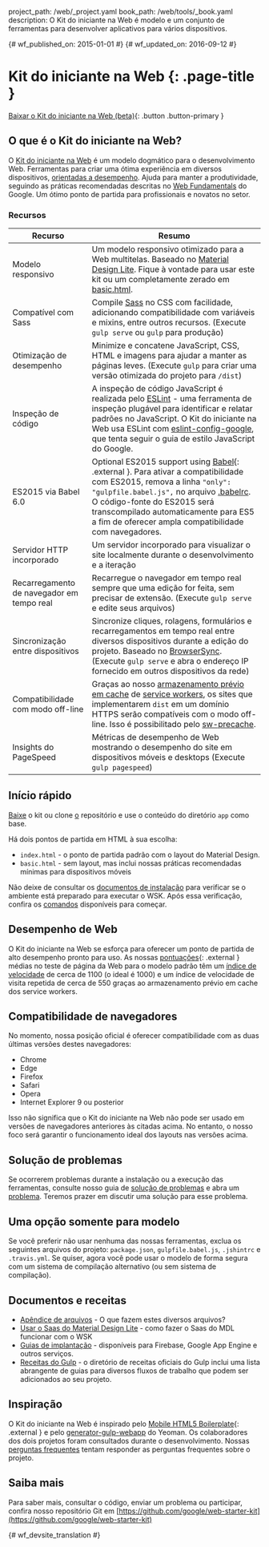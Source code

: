 project_path: /web/_project.yaml
book_path: /web/tools/_book.yaml
description: O Kit do iniciante na Web é modelo e um conjunto de ferramentas para desenvolver aplicativos para vários dispositivos.

{# wf_published_on: 2015-01-01 #}
{# wf_updated_on: 2016-09-12 #}

# Kit do iniciante na Web {: .page-title }

[Baixar o Kit do iniciante na Web (beta)](https://github.com/google/web-starter-kit/releases/latest){: .button .button-primary }

## O que é o Kit do iniciante na Web?

O [Kit do iniciante na Web](https://github.com/google/web-starter-kit) é um modelo dogmático para o desenvolvimento Web. Ferramentas para criar uma ótima experiência em diversos dispositivos, [orientadas a desempenho](#web-performance). Ajuda para manter a produtividade, seguindo as práticas recomendadas descritas no [Web Fundamentals](/web/fundamentals/) do Google. Um ótimo ponto de partida para profissionais e novatos no setor.

### Recursos

| Recurso                                | Resumo                                                                                                                                                                                                                                                     |
|----------------------------------------|-------------------------------------------------------------------------------------------------------------------------------------------------------------------------------------------------------------------------------------------------------------|
| Modelo responsivo | Um modelo responsivo otimizado para a Web multitelas. Baseado no [Material Design Lite](http://getmdl.io).  Fique à vontade para usar este kit ou um completamente zerado em [basic.html](https://github.com/google/web-starter-kit/blob/master/app/basic.html).                          |
| Compatível com Sass                           | Compile [Sass](http://sass-lang.com/) no CSS com facilidade, adicionando compatibilidade com variáveis e mixins, entre outros recursos. (Execute `gulp serve` ou `gulp` para produção)                                                                                                      |
| Otimização de desempenho               | Minimize e concatene JavaScript, CSS, HTML e imagens para ajudar a manter as páginas leves. (Execute `gulp` para criar uma versão otimizada do projeto para `/dist`)                                                                                                |
| Inspeção de código               | A inspeção de código JavaScript é realizada pelo [ESLint](http://eslint.org) - uma ferramenta de inspeção plugável para identificar e relatar padrões no JavaScript. O Kit do iniciante na Web usa ESLint com [eslint-config-google](https://github.com/google/eslint-config-google), que tenta seguir o guia de estilo JavaScript do Google.                                                                                                |
| ES2015 via Babel 6.0                   | Optional ES2015 support using [Babel](https://babeljs.io/){: .external }. Para ativar a compatibilidade com ES2015, remova a linha `"only": "gulpfile.babel.js",` no arquivo [.babelrc](https://github.com/google/web-starter-kit/blob/master/.babelrc). O código-fonte do ES2015 será transcompilado automaticamente para ES5 a fim de oferecer ampla compatibilidade com navegadores.  |
| Servidor HTTP incorporado                   | Um servidor incorporado para visualizar o site localmente durante o desenvolvimento e a iteração                                                                                                                                                                            |
| Recarregamento de navegador em tempo real                 | Recarregue o navegador em tempo real sempre que uma edição for feita, sem precisar de extensão. (Execute `gulp serve` e edite seus arquivos)                                                                                                                           |
| Sincronização entre dispositivos           | Sincronize cliques, rolagens, formulários e recarregamentos em tempo real entre diversos dispositivos durante a edição do projeto. Baseado no [BrowserSync](http://browsersync.io). (Execute `gulp serve` e abra o endereço IP fornecido em outros dispositivos da rede)                       |
| Compatibilidade com modo off-line                     | Graças ao nosso [armazenamento prévio em cache](https://github.com/google/web-starter-kit/blob/master/gulpfile.babel.js#L226) de [service workers](/web/fundamentals/getting-started/primers/service-workers), os sites que implementarem `dist` em um domínio HTTPS serão compatíveis com o modo off-line. Isso é possibilitado pelo [sw-precache](https://github.com/GoogleChrome/sw-precache/).                                                                                                                                              |
| Insights do PageSpeed                     | Métricas de desempenho de Web mostrando o desempenho do site em dispositivos móveis e desktops (Execute `gulp pagespeed`)                                                                                                                                                    |

## Início rápido

[Baixe](https://github.com/google/web-starter-kit/releases/latest) o kit
ou clone [o](https://github.com/google/web-starter-kit) repositório e use
o conteúdo do diretório `app` como base.

Há dois pontos de partida em HTML à sua escolha:

- `index.html` - o ponto de partida padrão com o layout do Material Design.
- `basic.html` - sem layout, mas inclui nossas práticas recomendadas mínimas para dispositivos móveis

Não deixe de consultar os [documentos de instalação](https://github.com/google/web-starter-kit/blob/master/docs/install.md) para verificar se o ambiente está preparado para executar o WSK.
Após essa verificação, confira os [comandos](https://github.com/google/web-starter-kit/blob/master/docs/commands.md) disponíveis para começar.

## Desempenho de Web

O Kit do iniciante na Web se esforça para oferecer um ponto de partida de alto desempenho pronto para uso. As nossas [pontuações](http://www.webpagetest.org/result/151201_VW_XYC/){: .external } médias no teste de página da Web para o modelo padrão têm um [índice de velocidade](https://sites.google.com/a/webpagetest.org/docs/using-webpagetest/metrics/speed-index) de cerca de 1100 (o ideal é 1000) e um índice de velocidade de visita repetida de cerca de 550 graças ao armazenamento prévio em cache dos service workers. 

## Compatibilidade de navegadores

No momento, nossa posição oficial é oferecer compatibilidade com as duas últimas versões destes navegadores:

* Chrome
* Edge
* Firefox
* Safari
* Opera
* Internet Explorer 9 ou posterior

Isso não significa que o Kit do iniciante na Web não pode ser usado em versões de navegadores anteriores às citadas acima. No entanto, o nosso foco será garantir o funcionamento ideal dos layouts nas versões acima.

## Solução de problemas

Se ocorrerem problemas durante a instalação ou a execução das ferramentas, consulte nosso guia de [solução de problemas](https://github.com/google/web-starter-kit/wiki/Troubleshooting) e abra um [problema](https://github.com/google/web-starter-kit/issues). Teremos prazer em discutir uma solução para esse problema.

## Uma opção somente para modelo

Se você preferir não usar nenhuma das nossas ferramentas, exclua os seguintes arquivos do projeto: `package.json`, `gulpfile.babel.js`, `.jshintrc` e `.travis.yml`. Se quiser, agora você pode usar o modelo de forma segura com um sistema de compilação alternativo (ou sem sistema de compilação).

## Documentos e receitas

* [Apêndice de arquivos](https://github.com/google/web-starter-kit/blob/master/docs/file-appendix.md) - O que fazem estes diversos arquivos?
* [Usar o Saas do Material Design Lite](https://github.com/google/web-starter-kit/blob/master/docs/mdl-sass.md) - como fazer o Saas do MDL funcionar com o WSK
* [Guias de implantação](https://github.com/google/web-starter-kit/blob/master/docs/deploy.md) - disponíveis para Firebase, Google App Engine e outros serviços.
* [Receitas do Gulp](https://github.com/gulpjs/gulp/tree/master/docs/recipes) - o diretório de receitas oficiais do Gulp inclui uma lista abrangente de guias para diversos fluxos de trabalho que podem ser adicionados ao seu projeto.

## Inspiração

O Kit do iniciante na Web é inspirado pelo [Mobile HTML5 Boilerplate](https://html5boilerplate.com/mobile/){: .external } e pelo [generator-gulp-webapp](https://github.com/yeoman/generator-webapp) do Yeoman. Os colaboradores dos dois projetos foram consultados durante o desenvolvimento. Nossas [perguntas frequentes](https://github.com/google/web-starter-kit/wiki/FAQ) tentam responder as perguntas frequentes sobre o projeto.


## Saiba mais

Para saber mais, consultar o código, enviar um problema ou participar, confira
nosso repositório Git em [https://github.com/google/web-starter-kit](https://github.com/google/web-starter-kit)


{# wf_devsite_translation #}

